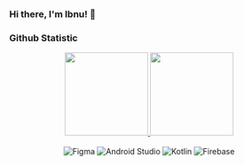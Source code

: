 ### Hi there, I'm Ibnu! 👋

### Github Statistic
<div align="center">
  <a href="https://github.com/ibnu001">
    <img height="150em" src="https://github-readme-stats-eight-theta.vercel.app/api?username=ibnu001&show_icons=true&theme=swift&include_all_commits=true&count_private=true"/>
    <img height="150em" src="https://github-readme-stats-eight-theta.vercel.app/api/top-langs/?username=ibnu001&layout=compact&langs_count=8&theme=swift"/>
  </a>
</div><br>

<div align="center">
  
  <img gravity="center" alt="Figma" src="https://img.shields.io/badge/figma-%23F24E1E.svg?style=for-the-badge&logo=figma&logoColor=white" />
  <img gravity="center" alt="Android Studio" src="https://img.shields.io/badge/Android%20Studio-3DDC84.svg?style=for-the-badge&logo=android-studio&logoColor=white" />
  <img gravity="center" alt="Kotlin" src="https://img.shields.io/badge/kotlin-B125EA.svg?style=for-the-badge&logo=kotlin&logoColor=white" />
  <img gravity="center" alt="Firebase" src="https://img.shields.io/badge/firebase-%23039BE5.svg?style=for-the-badge&logo=firebase" />
  
</div>
